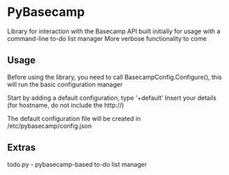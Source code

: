 PyBasecamp
==========

Library for interaction with the Basecamp API built initially for usage with a command-line to-do list manager
More verbose functionality to come

Usage
-----

Before using the library, you need to call BasecampConfig.Configure(), this will run the basic configuration manager

Start by adding a default configuration, type '+default'
Insert your details (for hostname, do not include the http://)

The default configuration file will be created in /etc/pybasecamp/config.json

Extras
------

todo.py - pybasecamp-based to-do list manager
